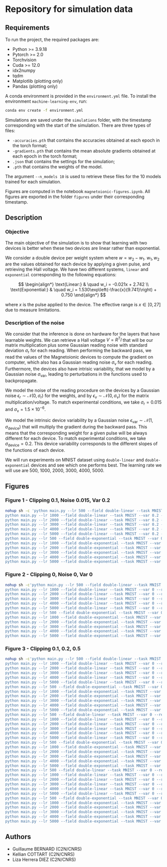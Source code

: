 # Repository for simulation data

## Requirements

To run the project, the required packages are:

- Python >= 3.9.18
- Pytorch >= 2.0
- Torchvision
- Cuda >= 12.0
- idx2numpy
- tqdm
- Matplotlib (plotting only)
- Pandas (plotting only)

A conda environment is provided in the `environment.yml` file. To install the environment `machine-learning-env`, run:

```bash
conda env create -f environment.yml 
```

Simulations are saved under the `simulations` folder, with the timestamp corresponding with the start of the simulation. There are three types of files:

- `-accuracies.pth` that contains the accuracies obtained at each epoch in the torch format;
- `-gradients.pth` that contains the mean absolute gradients obtained at each epoch in the torch format;
- `.json` that contains the settings for the simulation;
- `.pth` that contains the weights of the model.

The argument `--n_models 10` is used to retrieve these files for the 10 models trained for each simulation.

Figures are computed in the notebook `magnetoionic-figures.ipynb`. All figures are exported in the folder `figures` under their corresponding timestamp.

## Description

### Objective

The main objective of the simulation is to show that learning with two devices is better when these two devices are linear rather than exponential.

We consider a double device per weight system where $w = w_2 - w_1$. $w_1, w_2$ are the values obtained for each device by applying a given pulse, and retrieving the Hall voltage. We have two different systems, `linear` and `exponential` corresponding to the following equations:

$$
\begin{align*}
    \text{Linear:} & \quad w_i = -0.021x + 2.742 \\
    \text{Exponential:} & \quad w_i = 1.530\exp\left(-\frac{x}{9.741}\right) + 0.750
\end{align*}
$$

where $x$ is the pulse applied to the device. The effective range is $x \in [0, 27]$ due to measure limitations.

### Description of the noise

We consider that the inference is done on hardware for the layers that have learnable weights. We can retrieve a Hall voltage $V = R^TI$ that will be our matrix multiplication plus some Gaussian reading noise with standard deviation $\sigma_{\text{r}}$ for each reading. When performing the backward pass, we read the values of the Magnetoionic devices to compute the gradient on computer, which also has a Gaussian reading noise $\sigma_{\text{v}}$ for each reading. Furthermore, the devices also have intrisic variability, that we model by a Gaussian noise $\sigma_{\text{var}}$, leading to perturbations in the functions used to backpropagate.

We model the noise of the reading procedure on the devices by a Gaussian noise $\epsilon_r\sim\mathcal{N}(0, \sigma_{\text{r}})$ for the weights, and by $\epsilon_v\sim\mathcal{N}(0, \sigma_{\text{v}})$ for the matrix multiplication/voltage. To match experimental conditions, we take $\sigma_{\text{r}} = 0.015$ and $\sigma_{\text{v}} = 1.5\times10^{-6}$.

We model the intrinsic device variability by a Gaussian noise $\epsilon_\text{var}\sim\mathcal{N}(1, \sigma_{\text{device}})$ that will multiply the gradient during the backward pass. This means that the corresponding weight for a given pulse will be always different for each device. To match experimental conditions, we take $\sigma_{\text{device}} = 0.2$. This device variability corresponds to the different slopes of the functions of each device.

We will run experiments on MNIST dataset using `double-linear` and `double-exponential` devices and see which one performs best. The learning rate we will use are 500, 1000, 2000, 3000, 4000, 5000.

## Figures

### Figure 1 - Clipping 0.1, Noise 0.015, Var 0.2

```sh
nohup sh -c 'python main.py --lr 500 --field double-linear --task MNIST --var 0.2 --resistor_noise 0.015 --clipping 0.1  && \
python main.py --lr 1000 --field double-linear --task MNIST --var 0.2 --resistor_noise 0.015 --clipping 0.1  && \
python main.py --lr 2000 --field double-linear --task MNIST --var 0.2 --resistor_noise 0.015 --clipping 0.1  && \
python main.py --lr 3000 --field double-linear --task MNIST --var 0.2 --resistor_noise 0.015 --clipping 0.1  && \
python main.py --lr 4000 --field double-linear --task MNIST --var 0.2 --resistor_noise 0.015 --clipping 0.1  && \
python main.py --lr 5000 --field double-linear --task MNIST --var 0.2 --resistor_noise 0.015 --clipping 0.1 && \
python main.py --lr 500 --field double-exponential --task MNIST --var 0.2 --resistor_noise 0.015 ---clipping 0.1 && \
python main.py --lr 1000 --field double-exponential --task MNIST --var 0.2 --resistor_noise 0.015 --clipping 0.1 && \
python main.py --lr 2000 --field double-exponential --task MNIST --var 0.2 --resistor_noise 0.015 --clipping 0.1 && \
python main.py --lr 3000 --field double-exponential --task MNIST --var 0.2 --resistor_noise 0.015 --clipping 0.1 && \
python main.py --lr 4000 --field double-exponential --task MNIST --var 0.2 --resistor_noise 0.015 --clipping 0.1 && \
python main.py --lr 5000 --field double-exponential --task MNIST --var 0.2 --resistor_noise 0.015 --clipping 0.1'&> figure1.txt &
```

### Figure 2 - Clipping 0, Noise 0, Var 0

```sh
nohup sh -c'python main.py --lr 500 --field double-linear --task MNIST --var 0 --resistor_noise 0 --clipping 0 && \
python main.py --lr 1000 --field double-linear --task MNIST --var 0 --resistor_noise 0 --clipping 0 && \
python main.py --lr 2000 --field double-linear --task MNIST --var 0 --resistor_noise 0 --clipping 0  && \
python main.py --lr 3000 --field double-linear --task MNIST --var 0 --resistor_noise 0 --clipping 0  && \
python main.py --lr 4000 --field double-linear --task MNIST --var 0 --resistor_noise 0 --clipping 0  && \
python main.py --lr 5000 --field double-linear --task MNIST --var 0 --resistor_noise 0 --clipping 0 && \
python main.py --lr 500 --field double-exponential --task MNIST --var 0 --resistor_noise 0 --clipping 0 && \
python main.py --lr 1000 --field double-exponential --task MNIST --var 0 --resistor_noise 0 --clipping 0 && \
python main.py --lr 2000 --field double-exponential --task MNIST --var 0 --resistor_noise 0 --clipping 0 && \
python main.py --lr 3000 --field double-exponential --task MNIST --var 0 --resistor_noise 0 --clipping 0 && \
python main.py --lr 4000 --field double-exponential --task MNIST --var 0 --resistor_noise 0 --clipping 0 && \
python main.py --lr 5000 --field double-exponential --task MNIST --var 0 --resistor_noise 0 --clipping 0'&> figure2.txt &
```

### Figure 3 - Clipping 0.1, 0.2, 0.5

```sh
nohup sh -c'python main.py --lr 500 --field double-linear --task MNIST --var 0 --resistor_noise 0 --clipping 0.1 && \
python main.py --lr 1000 --field double-linear --task MNIST --var 0 --resistor_noise 0 --clipping 0.1 && \
python main.py --lr 2000 --field double-linear --task MNIST --var 0 --resistor_noise 0 --clipping 0.1  && \
python main.py --lr 3000 --field double-linear --task MNIST --var 0 --resistor_noise 0 --clipping 0.1  && \
python main.py --lr 4000 --field double-linear --task MNIST --var 0 --resistor_noise 0 --clipping 0.1  && \
python main.py --lr 5000 --field double-linear --task MNIST --var 0 --resistor_noise 0 --clipping 0.1 && \
python main.py --lr 500 --field double-exponential --task MNIST --var 0 --resistor_noise 0 --clipping 0.1 && \
python main.py --lr 1000 --field double-exponential --task MNIST --var 0 --resistor_noise 0 --clipping 0.1 && \
python main.py --lr 2000 --field double-exponential --task MNIST --var 0 --resistor_noise 0 --clipping 0.1 && \
python main.py --lr 3000 --field double-exponential --task MNIST --var 0 --resistor_noise 0 --clipping 0.1 && \
python main.py --lr 4000 --field double-exponential --task MNIST --var 0 --resistor_noise 0 --clipping 0.1 && \
python main.py --lr 5000 --field double-exponential --task MNIST --var 0 --resistor_noise 0 --clipping 0.1 && \
python main.py --lr 500 --field double-linear --task MNIST --var 0 --resistor_noise 0 --clipping 0.2 && \
python main.py --lr 1000 --field double-linear --task MNIST --var 0 --resistor_noise 0 --clipping 0.2 && \
python main.py --lr 2000 --field double-linear --task MNIST --var 0 --resistor_noise 0 --clipping 0.2  && \
python main.py --lr 3000 --field double-linear --task MNIST --var 0 --resistor_noise 0 --clipping 0.2  && \
python main.py --lr 4000 --field double-linear --task MNIST --var 0 --resistor_noise 0 --clipping 0.2  && \
python main.py --lr 5000 --field double-linear --task MNIST --var 0 --resistor_noise 0 --clipping 0.2 && \
python main.py --lr 500 --field double-exponential --task MNIST --var 0 --resistor_noise 0 --clipping 0.2 && \
python main.py --lr 1000 --field double-exponential --task MNIST --var 0 --resistor_noise 0 --clipping 0.2 && \
python main.py --lr 2000 --field double-exponential --task MNIST --var 0 --resistor_noise 0 --clipping 0.2 && \
python main.py --lr 3000 --field double-exponential --task MNIST --var 0 --resistor_noise 0 --clipping 0.2 && \
python main.py --lr 4000 --field double-exponential --task MNIST --var 0 --resistor_noise 0 --clipping 0.2 && \
python main.py --lr 5000 --field double-exponential --task MNIST --var 0 --resistor_noise 0 --clipping 0.2 && \
python main.py --lr 500 --field double-linear --task MNIST --var 0 --resistor_noise 0 --clipping 0.5 && \
python main.py --lr 1000 --field double-linear --task MNIST --var 0 --resistor_noise 0 --clipping 0.5 && \
python main.py --lr 2000 --field double-linear --task MNIST --var 0 --resistor_noise 0 --clipping 0.5  && \
python main.py --lr 3000 --field double-linear --task MNIST --var 0 --resistor_noise 0 --clipping 0.5  && \
python main.py --lr 4000 --field double-linear --task MNIST --var 0 --resistor_noise 0 --clipping 0.5  && \
python main.py --lr 5000 --field double-linear --task MNIST --var 0 --resistor_noise 0 --clipping 0.5 && \
python main.py --lr 500 --field double-exponential --task MNIST --var 0 --resistor_noise 0 --clipping 0.5 && \
python main.py --lr 1000 --field double-exponential --task MNIST --var 0 --resistor_noise 0 --clipping 0.5 && \
python main.py --lr 2000 --field double-exponential --task MNIST --var 0 --resistor_noise 0 --clipping 0.5 && \
python main.py --lr 3000 --field double-exponential --task MNIST --var 0 --resistor_noise 0 --clipping 0.5 && \
python main.py --lr 4000 --field double-exponential --task MNIST --var 0 --resistor_noise 0 --clipping 0.5 && \
python main.py --lr 5000 --field double-exponential --task MNIST --var 0 --resistor_noise 0 --clipping 0.5'&> figure3.txt &
```

## Authors

- Guillaume BERNARD (C2N/CNRS)
- Kellian COTTART (C2N/CNRS)
- Liza Herrera DIEZ (C2N/CNRS)
